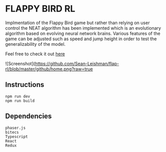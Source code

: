 # FLAPPY BIRD RL
Implmentation of the Flappy Bird game but rather than relying on user control the NEAT algorithm has been implemented which is an evolutionary algorithm based on evolving neural network brains. Various features of the game can be adjusted such as speed and jump height in order to test the generalizability of the model. 

Feel free to check it out [here](https://sean-leishman.github.io/flap-rl/)

![Screenshot](https://github.com/Sean-Leishman/flap-rl/blob/master/github/home.png?raw=true 

## Instructions
```
npm run dev
npm run build
```
## Dependencies
```
phaser.js
bitecs
Typescript
React
Redux
```

